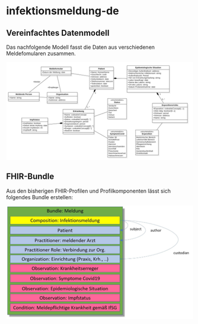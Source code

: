 # infektionsmeldung-de

## Vereinfachtes Datenmodell

Das nachfolgende Modell fasst die Daten aus verschiedenen Meldefomularen zusammen.

![alt text](https://github.com/hl7germany/infektionsmeldung-de/blob/master/meldung_UML.png)

## FHIR-Bundle

Aus den bisherigen FHIR-Profilen und Profilkomponenten lässt sich folgendes Bundle erstellen:

![alt text](https://github.com/hl7germany/infektionsmeldung-de/blob/master/infektionsschutzmeldung_bundle.jpg)
